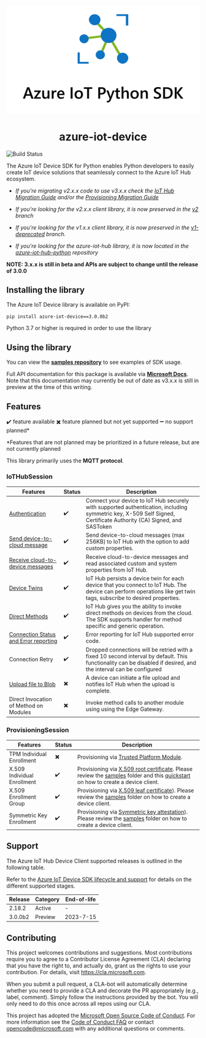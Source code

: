 #
<div align=center>
    <img src="./doc/images/azure_iot_sdk_python_banner.png"></img>
    <h1> azure-iot-device </h1>
</div>

![Build Status](https://azure-iot-sdks.visualstudio.com/azure-iot-sdks/_apis/build/status/Azure.azure-iot-sdk-python)

The Azure IoT Device SDK for Python enables Python developers to easily create IoT device solutions that seamlessly connect to the Azure IoT Hub ecosystem.

* *If you're migrating v2.x.x code to use v3.x.x check the [IoT Hub Migration Guide](https://github.com/Azure/azure-iot-sdk-python/blob/main/migration_guide_iothub.md) and/or the [Provisioning Migration Guide](https://github.com/Azure/azure-iot-sdk-python/blob/main/migration_guide_provisioning.md)*

* *If you're looking for the v2.x.x client library, it is now preserved in the [v2](https://github.com/Azure/azure-iot-sdk-python/tree/v2) branch*

* *If you're looking for the v1.x.x client library, it is now preserved in the [v1-deprecated](https://github.com/Azure/azure-iot-sdk-python/tree/v1-deprecated) branch.*

* *If you're looking for the azure-iot-hub library, it is now located in the [azure-iot-hub-python](https://github.com/Azure/azure-iot-hub-python) repository*

**NOTE: 3.x.x is still in beta and APIs are subject to change until the release of 3.0.0**


## Installing the library

The Azure IoT Device library is available on PyPI:

```Shell
pip install azure-iot-device==3.0.0b2
```

Python 3.7 or higher is required in order to use the library


## Using the library
You can view the [**samples repository**](https://github.com/Azure/azure-iot-sdk-python/tree/main/samples) to see examples of SDK usage.

Full API documentation for this package is available via [**Microsoft Docs**](https://docs.microsoft.com/python/api/azure-iot-device/azure.iot.device?view=azure-python). Note that this documentation may currently be out of date as v3.x.x is still in preview at the time of this writing.


## Features

:heavy_check_mark: feature available  :heavy_multiplication_x: feature planned but not yet supported  :heavy_minus_sign: no support planned*

*Features that are not planned may be prioritized in a future release, but are not currently planned

This library primarily uses the **MQTT protocol**.

### IoTHubSession

| Features                                                                                                         | Status                     | Description                                                                                                                                                                                                          |
|------------------------------------------------------------------------------------------------------------------|----------------------------|----------------------------------------------------------------------------------------------------------------------------------------------------------------------------------------------------------------------|
| [Authentication](https://docs.microsoft.com/en-us/azure/iot-hub/iot-hub-security-deployment)                     | :heavy_check_mark:         | Connect your device to IoT Hub securely with supported authentication, including symmetric key, X-509 Self Signed, Certificate Authority (CA) Signed, and SASToken                                     |
| [Send device-to-cloud message](https://docs.microsoft.com/en-us/azure/iot-hub/iot-hub-devguide-messages-d2c)     | :heavy_check_mark:         | Send device-to-cloud messages (max 256KB) to IoT Hub with the option to add custom properties.                                                                                                                       |
| [Receive cloud-to-device messages](https://docs.microsoft.com/en-us/azure/iot-hub/iot-hub-devguide-messages-c2d) | :heavy_check_mark:         | Receive cloud-to-device messages and read associated custom and system properties from IoT Hub.                                                        |
| [Device Twins](https://docs.microsoft.com/en-us/azure/iot-hub/iot-hub-devguide-device-twins)                     | :heavy_check_mark:         | IoT Hub persists a device twin for each device that you connect to IoT Hub.  The device can perform operations like get twin tags, subscribe to desired properties.                                                |
| [Direct Methods](https://docs.microsoft.com/en-us/azure/iot-hub/iot-hub-devguide-direct-methods)                 | :heavy_check_mark:         | IoT Hub gives you the ability to invoke direct methods on devices from the cloud.  The SDK supports handler for method specific and generic operation.                                                            |
| [Connection Status and Error reporting](https://docs.microsoft.com/en-us/rest/api/iothub/common-error-codes)     | :heavy_check_mark:         | Error reporting for IoT Hub supported error code.                                                                                         |
| Connection Retry                                                                                                 | :heavy_check_mark:         | Dropped connections will be retried with a fixed 10 second interval by default. This functionality can be disabled if desired, and the interval can be configured   |
| [Upload file to Blob](https://docs.microsoft.com/en-us/azure/iot-hub/iot-hub-devguide-file-upload)               | :heavy_multiplication_x:   | A device can initiate a file upload and notifies IoT Hub when the upload is complete.  |
| Direct Invocation of Method on Modules                                                                           | :heavy_multiplication_x:   | Invoke method calls to another module using using the Edge Gateway.         


### ProvisioningSession

| Features                    | Status                   | Description                                                                                                                                                                                                                                                                                                                                        |
|-----------------------------|--------------------------|----------------------------------------------------------------------------------------------------------------------------------------------------------------------------------------------------------------------------------------------------------------------------------------------------------------------------------------------------|
| TPM Individual Enrollment   | :heavy_multiplication_x: | Provisioning via [Trusted Platform Module](https://docs.microsoft.com/en-us/azure/iot-dps/concepts-security#trusted-platform-module-tpm).                                                                                                                                                                                                          |
| X.509 Individual Enrollment | :heavy_check_mark:       | Provisioning via [X.509 root certificate](https://docs.microsoft.com/en-us/azure/iot-dps/concepts-security#root-certificate).  Please review the [samples](azure-iot-device/samples/async-hub-scenarios/provision_x509.py) folder and this [quickstart](https://docs.microsoft.com/en-us/azure/iot-dps/quick-create-simulated-device-x509-python) on how to create a device client.   |
| X.509 Enrollment Group      | :heavy_check_mark:       | Provisioning via [X.509 leaf certificate](https://docs.microsoft.com/en-us/azure/iot-dps/concepts-security#leaf-certificate)).  Please review the [samples](azure-iot-device/samples/async-hub-scenarios/provision_x509.py) folder on how to create a device client.                                                                                                                  |
| Symmetric Key Enrollment    | :heavy_check_mark:       | Provisioning via [Symmetric key attestation](https://docs.microsoft.com/en-us/azure/iot-dps/concepts-symmetric-key-attestation)).  Please review the [samples](azure-iot-device/samples/async-hub-scenarios/provision_symmetric_key.py) folder on how to create a device client.                                                                                                               |

## Support

The Azure IoT Hub Device Client supported releases is outlined in the following table.

Refer to the [Azure IoT Device SDK lifecycle and support](https://learn.microsoft.com/en-us/azure/iot/iot-device-sdks-lifecycle-and-support) for details on the different supported stages.

| Release | Category | End-of-life |
|-|-|-|
| 2.18.2 | Active | - |
| 3.0.0b2 | Preview | 2023-7-15 |

## Contributing

This project welcomes contributions and suggestions.  Most contributions require you to agree to a
Contributor License Agreement (CLA) declaring that you have the right to, and actually do, grant us
the rights to use your contribution. For details, visit https://cla.microsoft.com.

When you submit a pull request, a CLA-bot will automatically determine whether you need to provide
a CLA and decorate the PR appropriately (e.g., label, comment). Simply follow the instructions
provided by the bot. You will only need to do this once across all repos using our CLA.

This project has adopted the [Microsoft Open Source Code of Conduct](https://opensource.microsoft.com/codeofconduct/).
For more information see the [Code of Conduct FAQ](https://opensource.microsoft.com/codeofconduct/faq/) or
contact [opencode@microsoft.com](mailto:opencode@microsoft.com) with any additional questions or comments.

